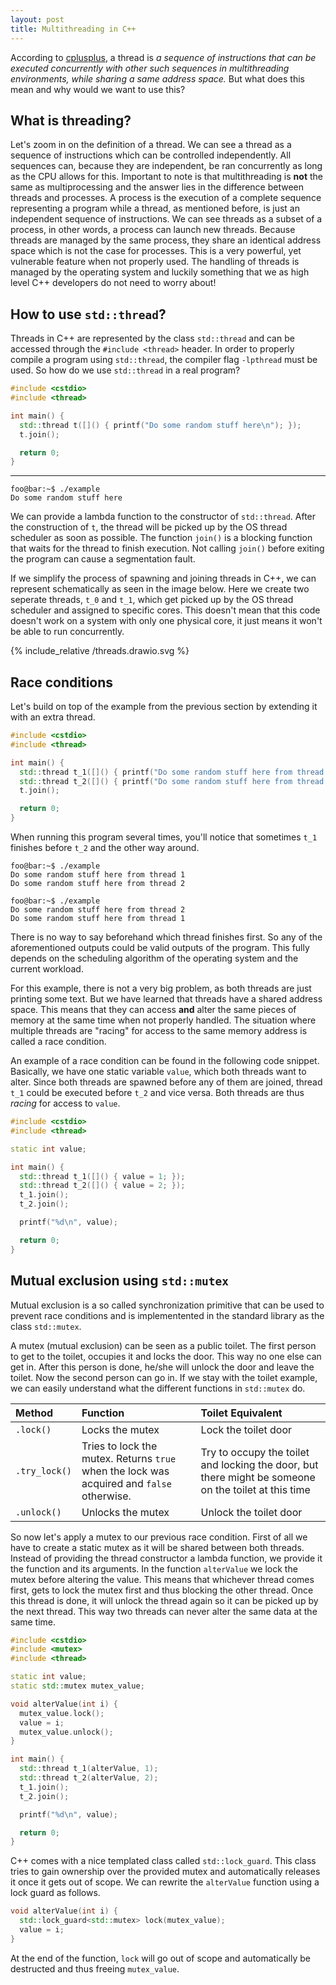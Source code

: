 ```yaml
---
layout: post
title: Multithreading in C++
---
```


According to [cplusplus](https://www.cplusplus.com/reference/thread/thread/), a thread is *a sequence of instructions that can be executed concurrently with other such sequences in multithreading environments, while sharing a same address space.* But what does this mean and why would we want to use this?

## What is threading?
Let's zoom in on the definition of a thread. We can see a thread as a sequence of instructions which can be controlled independently. All sequences can, because they are independent, be ran concurrently as long as the CPU allows for this. Important to note is that multithreading is **not** the same as multiprocessing and the answer lies in the difference between threads and processes. A process is the execution of a complete sequence representing a program while a thread, as mentioned before, is just an independent sequence of instructions. We can see threads as a subset of a process, in other words, a process can launch new threads. Because threads are managed by the same process, they share an identical address space which is not the case for processes. This is a very powerful, yet vulnerable feature when not properly used. The handling of threads is managed by the operating system and luckily something that we as high level C++ developers do not need to worry about!

## How to use `std::thread`?
Threads in C++ are represented by the class `std::thread` and can be accessed through the `#include <thread>` header. In order to properly compile a program using `std::thread`, the compiler flag `-lpthread` must be used. So how do we use `std::thread` in a real program?

```cpp
#include <cstdio>
#include <thread>

int main() {
  std::thread t([]() { printf("Do some random stuff here\n"); });
  t.join();

  return 0;
}
```
___
```console
foo@bar:~$ ./example
Do some random stuff here
```

We can provide a lambda function to the constructor of `std::thread`. After the construction of `t`, the thread will be picked up by the OS thread scheduler as soon as possible. The function `join()` is a blocking function that waits for the thread to finish execution. Not calling `join()` before exiting the program can cause a segmentation fault.

If we simplify the process of spawning and joining threads in C++, we can represent schematically as seen in the image below. Here we create two seperate threads, `t_0` and `t_1`, which get picked up by the OS thread scheduler and assigned to specific cores. This doesn't mean that this code doesn't work on a system with only one physical core, it just means it won't be able to run concurrently.

{% include_relative /threads.drawio.svg %}

## Race conditions
Let's build on top of the example from the previous section by extending it with an extra thread. 

```cpp
#include <cstdio>
#include <thread>

int main() {
  std::thread t_1([]() { printf("Do some random stuff here from thread 1\n"); });
  std::thread t_2([]() { printf("Do some random stuff here from thread 2\n"); });
  t.join();

  return 0;
}
```
When running this program several times, you'll notice that sometimes `t_1` finishes before `t_2` and the other way around.
```console
foo@bar:~$ ./example
Do some random stuff here from thread 1
Do some random stuff here from thread 2
```
```console
foo@bar:~$ ./example
Do some random stuff here from thread 2
Do some random stuff here from thread 1
```
There is no way to say beforehand which thread finishes first. So any of the aforementioned outputs could be valid outputs of the program. This fully depends on the scheduling algorithm of the operating system and the current workload.

For this example, there is not a very big problem, as both threads are just printing some text. But we have learned that threads have a shared address space. This means that they can access **and** alter the same pieces of memory at the same time when not properly handled. The situation where multiple threads are "racing" for access to the same memory address is called a race condition.

An example of a race condition can be found in the following code snippet. Basically, we have one static variable `value`, which both threads want to alter. Since both threads are spawned before any of them are joined, thread `t_1` could be executed before `t_2` and vice versa. Both threads are thus *racing* for access to `value`.

```cpp
#include <cstdio>
#include <thread>

static int value;

int main() {
  std::thread t_1([]() { value = 1; });
  std::thread t_2([]() { value = 2; });
  t_1.join();
  t_2.join();

  printf("%d\n", value);

  return 0;
}
```

## Mutual exclusion using `std::mutex`
Mutual exclusion is a so called synchronization primitive that can be used to prevent race conditions and is implementented in the standard library as the class `std::mutex`.

A mutex (mutual exclusion) can be seen as a public toilet. The first person to get to the toilet, occupies it and locks the door. This way no one else can get in. After this person is done, he/she will unlock the door and leave the toilet. Now the second person can go in. If we stay with the toilet example, we can easily understand what the different functions in `std::mutex` do.

|Method|Function|Toilet Equivalent|
|:-|:-|:-|
|`.lock()`|Locks the mutex|Lock the toilet door|
|`.try_lock()`|Tries to lock the mutex. Returns `true` when the lock was acquired and `false` otherwise.|Try to occupy the toilet and locking the door, but there might be someone on the toilet at this time|
|`.unlock()`|Unlocks the mutex|Unlock the toilet door|

So now let's apply a mutex to our previous race condition. First of all we have to create a static mutex as it will be shared between both threads. Instead of providing the thread constructor a lambda function, we provide it the function and its arguments. In the function `alterValue` we lock the mutex before altering the value. This means that whichever thread comes first, gets to lock the mutex first and thus blocking the other thread. Once this thread is done, it will unlock the thread again so it can be picked up by the next thread. This way two threads can never alter the same data at the same time.

```cpp
#include <cstdio>
#include <mutex>
#include <thread>

static int value;
static std::mutex mutex_value;

void alterValue(int i) {
  mutex_value.lock();
  value = i;
  mutex_value.unlock();
}

int main() {
  std::thread t_1(alterValue, 1);
  std::thread t_2(alterValue, 2);
  t_1.join();
  t_2.join();

  printf("%d\n", value);

  return 0;
}
```
C++ comes with a nice templated class called `std::lock_guard`. This class tries to gain ownership over the provided mutex and automatically releases it once it gets out of scope. We can rewrite the `alterValue` function using a lock guard as follows.
```cpp
void alterValue(int i) {
  std::lock_guard<std::mutex> lock(mutex_value);
  value = i;
}
```
At the end of the function, `lock` will go out of scope and automatically be destructed and thus freeing `mutex_value`.